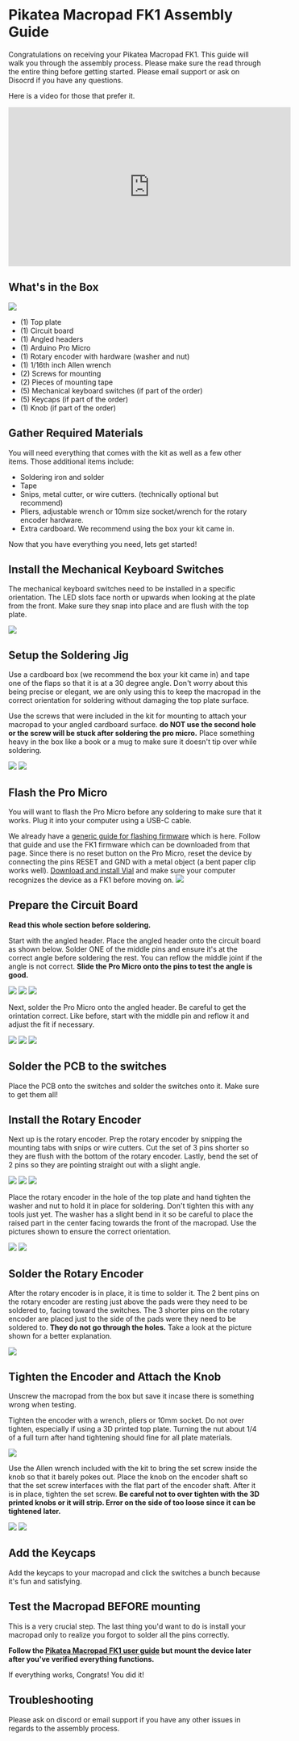 
# Pikatea Macropad FK1 Assembly Guide

Congratulations on receiving your Pikatea Macropad FK1. This guide will walk you through the assembly process. Please make sure the read through the entire thing before getting started. Please email support or ask on Disocrd if you have any questions.

Here is a video for those that prefer it.
<center><iframe width="560" height="315" src="https://www.youtube.com/embed/i-vZ7Uzu6m4" title="YouTube video player" frameborder="0" allow="accelerometer; autoplay; clipboard-write; encrypted-media; gyroscope; picture-in-picture" allowfullscreen></iframe></center>

## What's in the Box
![](/assets/FK1/fk1-assembly-1.jpg)
* (1) Top plate
* (1) Circuit board
* (1) Angled headers
* (1) Arduino Pro Micro
* (1) Rotary encoder with hardware (washer and nut)
* (1) 1/16th inch Allen wrench
* (2) Screws for mounting
* (2) Pieces of mounting tape
* (5) Mechanical keyboard switches (if part of the order)
* (5) Keycaps (if part of the order)
* (1) Knob (if part of the order)

## Gather Required Materials
You will need everything that comes with the kit as well as a few other items. Those additional items include:

* Soldering iron and solder
* Tape
* Snips, metal cutter, or wire cutters. (technically optional but recommend)
* Pliers, adjustable wrench or 10mm size socket/wrench for the rotary encoder hardware.
* Extra cardboard. We recommend using the box your kit came in. 

Now that you have everything you need, lets get started!

## Install the Mechanical Keyboard Switches
The mechanical keyboard switches need to be installed in a specific orientation. The LED slots face north or upwards when looking at the plate from the front. Make sure they snap into place and are flush with the top plate. 

![](/assets/FK1/fk1-assembly-3-switches.jpg)

## Setup the Soldering Jig
Use a cardboard box (we recommend the box your kit came in) and tape one of the flaps so that it is at a 30 degree angle. Don't worry about this being precise or elegant, we are only using this to keep the macropad in the correct orientation for soldering without damaging the top plate surface.

Use the screws that were included in the kit for mounting to attach your macropad to your angled cardboard surface. **do NOT use the second hole or the screw will be stuck after soldering the pro micro.** Place something heavy in the box like a book or a mug to make sure it doesn't tip over while soldering.

![](/assets/FK1/fk1-assembly-5-box.jpg)
![](/assets/FK1/fk1-assembly-4-box-warning.jpg)

## **Flash the Pro Micro**

You will want to flash the Pro Micro before any soldering to make sure that it works. Plug it into your computer using a USB-C cable.

We already have a [generic guide for flashing firmware](/DownloadsAndFiles/firmware-download-and-update-guide.html) which is here. Follow that guide and use the FK1 firmware which can be downloaded from that page. Since there is no reset button on the Pro Micro, reset the device by connecting the pins RESET and GND with a metal object (a bent paper clip works well). [Download and install Vial](https://get.vial.today) and make sure your computer recognizes the device as a FK1 before moving on.
![](/assets/FinnGus/DSC08955.JPG)

## Prepare the Circuit Board

**Read this whole section before soldering.**

Start with the angled header. Place the angled header onto the circuit board as shown below. Solder ONE of the middle pins and ensure it's at the correct angle before soldering the rest. You can reflow the middle joint if the angle is not correct. **Slide the Pro Micro onto the pins to test the angle is good.**

![](/assets/FK1/fk1-assembly-2-angled-header.jpg)
![](/assets/FK1/fk1-assembly-9-angled-header.jpg)
![](/assets/FK1/fk1-assembly-10-angled-header.jpg)

Next, solder the Pro Micro onto the angled header. Be careful to get the orintation correct. Like before, start with the middle pin and reflow it and adjust the fit if necessary.

![](/assets/FK1/fk1-assembly-8-pcb.jpg)
![](/assets/FK1/fk1-assembly-7-pcb.jpg)
![](/assets/FK1/fk1-assembly-6-pcb.jpg)


## Solder the PCB to the switches

Place the PCB onto the switches and solder the switches onto it. Make sure to get them all!

## Install the Rotary Encoder
Next up is the rotary encoder. Prep the rotary encoder by snipping the mounting tabs with snips or wire cutters. Cut the set of 3 pins shorter so they are flush with the bottom of the rotary encoder. Lastly, bend the set of 2 pins so they are pointing straight out with a slight angle. 

![](/assets/FK1/fk1-assembly-12-encoder.jpg)
![](/assets/FK1/fk1-assembly-13-encoder.jpg)
![](/assets/FK1/fk1-assembly-14-encoder.jpg)

Place the rotary encoder in the hole of the top plate and hand tighten the washer and nut to hold it in place for soldering. Don't tighten this with any tools just yet. The washer has a slight bend in it so be careful to place the raised part in the center facing towards the front of the macropad. Use the pictures shown to ensure the correct orientation. 

![](/assets/FK1/fk1-assembly-15-encoder-hardware.jpg)
![](/assets/FK1/fk1-assembly-17-encoder-hardware.jpg)

## Solder the Rotary Encoder
After the rotary encoder is in place, it is time to solder it. The 2 bent pins on the rotary encoder are resting just above the pads were they need to be soldered to, facing toward the switches. The 3 shorter pins on the rotary encoder are placed just to the side of the pads were they need to be soldered to. **They do not go through the holes.** Take a look at the picture shown for a better explanation. 

![](/assets/FK1/fk1-assembly-16-encoder.jpg)

## Tighten the Encoder and Attach the Knob
Unscrew the macropad from the box but save it incase there is something wrong when testing. 

Tighten the encoder with a wrench, pliers or 10mm socket. Do not over tighten, especially if using a 3D printed top plate. Turning the nut about 1/4 of a full turn after hand tightening should fine for all plate materials.

![](/assets/FK1/fk1-assembly-19-encoder-tighten.jpg)

Use the Allen wrench included with the kit to bring the set screw inside the knob so that it barely pokes out. Place the knob on the encoder shaft so that the set screw interfaces with the flat part of the encoder shaft. After it is in place, tighten the set screw. **Be careful not to over tighten with the 3D printed knobs or it will strip. Error on the side of too loose since it can be tightened later.**

![](/assets/FK1/fk1-assembly-20-knob.jpg)
![](/assets/FK1/fk1-assembly-21-knob.jpg)

## Add the Keycaps
Add the keycaps to your macropad and click the switches a bunch because it's fun and satisfying.

## Test the Macropad BEFORE mounting
This is a very crucial step. The last thing you'd want to do is install your macropad only to realize you forgot to solder all the pins correctly. 

**Follow the [Pikatea Macropad FK1 user guide](/PikateaMacropadFK1/) but mount the device later after you've verified everything functions.**

If everything works, Congrats! You did it!

## Troubleshooting
Please ask on discord or email support if you have any other issues in regards to the assembly process.

<Footer/>
